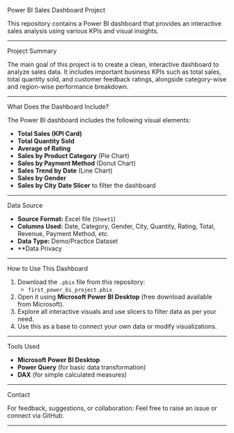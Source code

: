  Power BI Sales Dashboard Project

This repository contains a Power BI dashboard that provides an interactive sales analysis using various KPIs and visual insights.

---

 Project Summary

The main goal of this project is to create a clean, interactive dashboard to analyze sales data. It includes important business KPIs such as total sales, total quantity sold, and customer feedback ratings, alongside category-wise and region-wise performance breakdown.

---
 What Does the Dashboard Include?

The Power BI dashboard includes the following visual elements:

-  **Total Sales (KPI Card)**
-  **Total Quantity Sold**
-  **Average of Rating**
-  **Sales by Product Category** (Pie Chart)
-  **Sales by Payment Method** (Donut Chart)
-  **Sales Trend by Date** (Line Chart)
-  **Sales by Gender**
-  **Sales by City**
   **Date Slicer** to filter the dashboard

---

Data Source

- **Source Format:** Excel file (`Sheet1`)
- **Columns Used:** Date, Category, Gender, City, Quantity, Rating, Total, Revenue, Payment Method, etc.
- **Data Type:** Demo/Practice Dataset
- **Data Privacy

---

 How to Use This Dashboard

1. Download the `.pbix` file from this repository:
   - `first_power_bi_project.pbix`
2. Open it using **Microsoft Power BI Desktop** (free download available from Microsoft).
3. Explore all interactive visuals and use slicers to filter data as per your need.
4. Use this as a base to connect your own data or modify visualizations.

---

 Tools Used

- **Microsoft Power BI Desktop**
- **Power Query** (for basic data transformation)
- **DAX** (for simple calculated measures)

---

 Contact

For feedback, suggestions, or collaboration:
Feel free to raise an issue or connect via GitHub.

---

